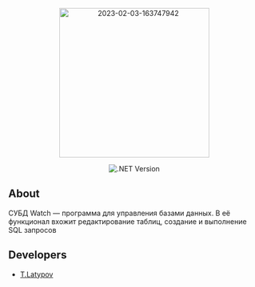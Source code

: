 <p align="center">
      <img src="https://i.ibb.co/ZJdD0vZ/2023-02-03-163747942.png" alt="2023-02-03-163747942" border="0" width="300">
</p>

<p align="center">
   <img src="https://img.shields.io/badge/.NET%20ver-4.7.2-informational" alt=".NET Version">
</p>

## About
СУБД Watch — программа для управления базами данных. В её функционал вхожит редактирование таблиц, создание и выполнение SQL запросов

## Developers

- [T.Latypov](https://github.com/N0tilT)
